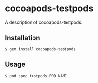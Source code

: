 # cocoapods-testpods

A description of cocoapods-testpods.

## Installation

    $ gem install cocoapods-testpods

## Usage

    $ pod spec testpods POD_NAME
